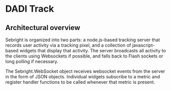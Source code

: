 # DADI Track

## Architectural overview

Sebright is organized into two parts: a node.js-based tracking server that records user activity via a tracking pixel, and a collection of javascript-based widgets that display that activity.  The server broadcasts all activity to the clients using Websockets if possible, and falls back to Flash sockets or long polling if necessary.

The Sebright.WebSocket object receives websocket events from the server in the form of JSON objects.  Individual widgets subscribe to a metric and register handler functions to be called whenever that metric is present.
